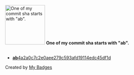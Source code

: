 <img src="https://my-badges.github.io/my-badges/ab-commit.png" alt="One of my commit sha starts with &quot;ab&quot;." title="One of my commit sha starts with &quot;ab&quot;." width="128">
<strong>One of my commit sha starts with &quot;ab&quot;.</strong>
<br><br>

- <a href="https://github.com/pfefferle/wordpress-webfinger/commit/ab4a2a0c7c2e0aee279c593afd19114edc45df1d"><strong>ab</strong>4a2a0c7c2e0aee279c593afd19114edc45df1d</a>


Created by <a href="https://github.com/my-badges/my-badges">My Badges</a>